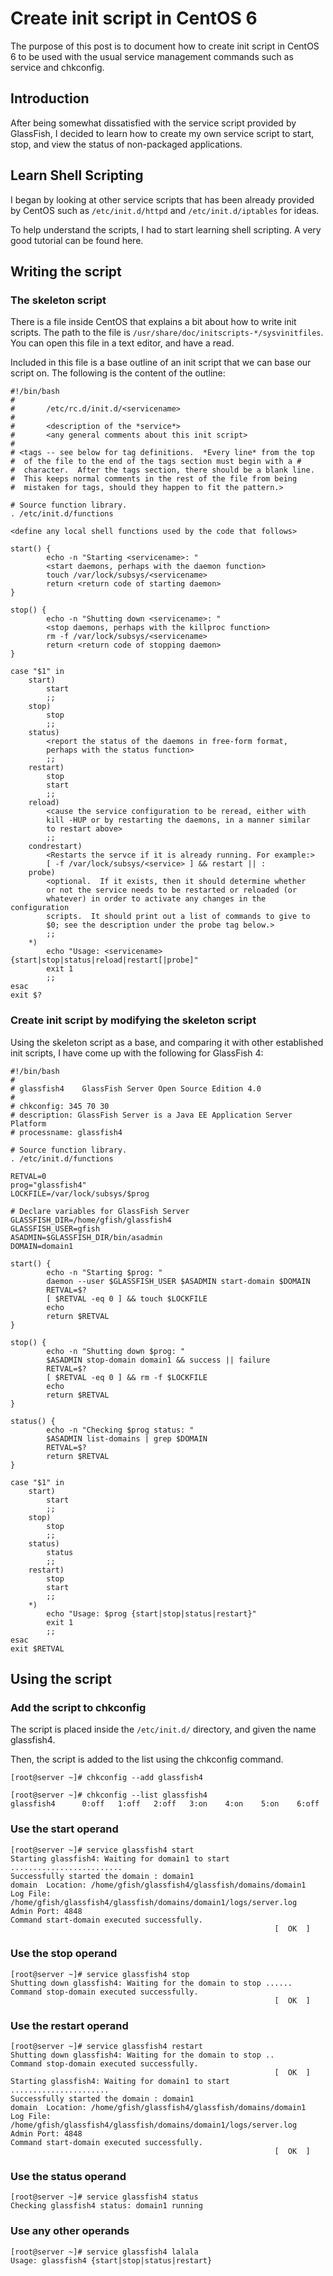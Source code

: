 # Create init script in CentOS 6

The purpose of this post is to document how to create init script in CentOS 6 to be used with the usual service management commands such as service and chkconfig.

## Introduction

After being somewhat dissatisfied with the service script provided by GlassFish, I decided to learn how to create my own service script to start, stop, and view the status of non-packaged applications.

## Learn Shell Scripting

I began by looking at other service scripts that has been already provided by CentOS such as `/etc/init.d/httpd` and `/etc/init.d/iptables` for ideas.

To help understand the scripts, I had to start learning shell scripting. A very good tutorial can be found here.

## Writing the script

### The skeleton script

There is a file inside CentOS that explains a bit about how to write init scripts. The path to the file is `/usr/share/doc/initscripts-*/sysvinitfiles`. You can open this file in a text editor, and have a read.

Included in this file is a base outline of an init script that we can base our script on. The following is the content of the outline:

```text
#!/bin/bash
#
#       /etc/rc.d/init.d/<servicename>
#
#       <description of the *service*>
#       <any general comments about this init script>
#
# <tags -- see below for tag definitions.  *Every line* from the top
#  of the file to the end of the tags section must begin with a #
#  character.  After the tags section, there should be a blank line.
#  This keeps normal comments in the rest of the file from being
#  mistaken for tags, should they happen to fit the pattern.>

# Source function library.
. /etc/init.d/functions

<define any local shell functions used by the code that follows>

start() {
        echo -n "Starting <servicename>: "
        <start daemons, perhaps with the daemon function>
        touch /var/lock/subsys/<servicename>
        return <return code of starting daemon>
}

stop() {
        echo -n "Shutting down <servicename>: "
        <stop daemons, perhaps with the killproc function>
        rm -f /var/lock/subsys/<servicename>
        return <return code of stopping daemon>
}

case "$1" in
    start)
        start
        ;;
    stop)
        stop
        ;;
    status)
        <report the status of the daemons in free-form format,
        perhaps with the status function>
        ;;
    restart)
        stop
        start
        ;;
    reload)
        <cause the service configuration to be reread, either with
        kill -HUP or by restarting the daemons, in a manner similar
        to restart above>
        ;;
    condrestart)
        <Restarts the servce if it is already running. For example:>
        [ -f /var/lock/subsys/<service> ] && restart || :
    probe)
        <optional.  If it exists, then it should determine whether
        or not the service needs to be restarted or reloaded (or
        whatever) in order to activate any changes in the configuration
        scripts.  It should print out a list of commands to give to
        $0; see the description under the probe tag below.>
        ;;
    *)
        echo "Usage: <servicename> {start|stop|status|reload|restart[|probe]"
        exit 1
        ;;
esac
exit $?
```

### Create init script by modifying the skeleton script

Using the skeleton script as a base, and comparing it with other established init scripts, I have come up with the following for GlassFish 4:

```text
#!/bin/bash
#
# glassfish4    GlassFish Server Open Source Edition 4.0
#
# chkconfig: 345 70 30
# description: GlassFish Server is a Java EE Application Server Platform
# processname: glassfish4

# Source function library.
. /etc/init.d/functions

RETVAL=0
prog="glassfish4"
LOCKFILE=/var/lock/subsys/$prog

# Declare variables for GlassFish Server
GLASSFISH_DIR=/home/gfish/glassfish4
GLASSFISH_USER=gfish
ASADMIN=$GLASSFISH_DIR/bin/asadmin
DOMAIN=domain1

start() {
        echo -n "Starting $prog: "
        daemon --user $GLASSFISH_USER $ASADMIN start-domain $DOMAIN
        RETVAL=$?
        [ $RETVAL -eq 0 ] && touch $LOCKFILE
        echo
        return $RETVAL
}

stop() {
        echo -n "Shutting down $prog: "
        $ASADMIN stop-domain domain1 && success || failure
        RETVAL=$?
        [ $RETVAL -eq 0 ] && rm -f $LOCKFILE
        echo
        return $RETVAL
}

status() {
        echo -n "Checking $prog status: "
        $ASADMIN list-domains | grep $DOMAIN
        RETVAL=$?
        return $RETVAL
}

case "$1" in
    start)
        start
        ;;
    stop)
        stop
        ;;
    status)
        status
        ;;
    restart)
        stop
        start
        ;;
    *)
        echo "Usage: $prog {start|stop|status|restart}"
        exit 1
        ;;
esac
exit $RETVAL
```

## Using the script

### Add the script to chkconfig

The script is placed inside the `/etc/init.d/` directory, and given the name glassfish4.

Then, the script is added to the list using the chkconfig command.

```text
[root@server ~]# chkconfig --add glassfish4
```

```text
[root@server ~]# chkconfig --list glassfish4
glassfish4      0:off   1:off   2:off   3:on    4:on    5:on    6:off
```

### Use the start operand

```text
[root@server ~]# service glassfish4 start
Starting glassfish4: Waiting for domain1 to start .........................
Successfully started the domain : domain1
domain  Location: /home/gfish/glassfish4/glassfish/domains/domain1
Log File: /home/gfish/glassfish4/glassfish/domains/domain1/logs/server.log
Admin Port: 4848
Command start-domain executed successfully.
                                                           [  OK  ]
```

### Use the stop operand

```text
[root@server ~]# service glassfish4 stop
Shutting down glassfish4: Waiting for the domain to stop ......
Command stop-domain executed successfully.
                                                           [  OK  ]
```

### Use the restart operand

```text
[root@server ~]# service glassfish4 restart
Shutting down glassfish4: Waiting for the domain to stop ..
Command stop-domain executed successfully.
                                                           [  OK  ]
Starting glassfish4: Waiting for domain1 to start ......................
Successfully started the domain : domain1
domain  Location: /home/gfish/glassfish4/glassfish/domains/domain1
Log File: /home/gfish/glassfish4/glassfish/domains/domain1/logs/server.log
Admin Port: 4848
Command start-domain executed successfully.
                                                           [  OK  ]
```

### Use the status operand

```text
[root@server ~]# service glassfish4 status
Checking glassfish4 status: domain1 running
```

### Use any other operands

```text
[root@server ~]# service glassfish4 lalala
Usage: glassfish4 {start|stop|status|restart}
```

